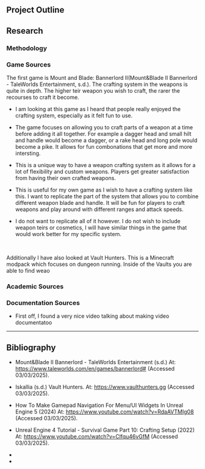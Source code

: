 ## Project Outline


## Research

### Methodology





### Game Sources


The first game is Mount and Blade: Bannerlord II(Mount&Blade II Bannerlord - TaleWorlds Entertainment, s.d.). The crafting system in the weapons is quite in depth. The higher teir weapon you wish to craft, the rarer the recourses to craft it become.

 - I am looking at this game as I heard that people really enjoyed the crafting system, especially as it felt fun to use.

 - The game focuses on allowing you to craft parts of a weapon at a time before adding it all together. For example a dagger head and small hilt and handle would become a dagger, or a rake head and long pole would become a pike. It allows for fun combonations that get more and more intersting.

 - This is a unique way to have a weapon crafting system as it allows for a lot of flexibility and custom weapons. Players get greater satisfaction from having their own crafted weapons.
 - This is useful for my own game as I wish to have a crafting system like this. I want to replicate the part of the system that allows you to combine different weapon blade and handle. It will be fun for players to craft weapons and play around with different ranges and attack speeds.
 - I do not want to replicate all of it however. I do not wish to include weapon teirs or cosmetics, I will have similar things in the game that would work better for my specific system.

<br>

Additionally I have also looked at Vault Hunters. This is a Minecraft modpack which focuses on dungeon running. Inside of the Vaults you are able to find weao

### Academic Sources

### Documentation Sources

- First off, I found a very nice video talking about making video documentatoo


---




## Bibliography

- Mount&Blade II Bannerlord - TaleWorlds Entertainment (s.d.) At: https://www.taleworlds.com/en/games/bannerlord# (Accessed  03/03/2025).

- Iskallia (s.d.) Vault Hunters. At: https://www.vaulthunters.gg (Accessed  03/03/2025).

- How To Make Gamepad Navigation For Menu/UI Widgets In Unreal Engine 5 (2024) At: https://www.youtube.com/watch?v=RdaAVTMIg08 (Accessed  03/03/2025).

- Unreal Engine 4 Tutorial - Survival Game Part 10: Crafting Setup (2022) At: https://www.youtube.com/watch?v=Clfqu46vGfM (Accessed  03/03/2025).

- 

- 
